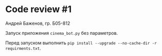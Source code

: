 # Code review #1

Андрей Баженов, гр. Б05-812

Запуск приложения `cinema_bot.py` без параметров.

Перед запуском выполнить `pip install --upgrade --no-cache-dir -r requirments.txt`.